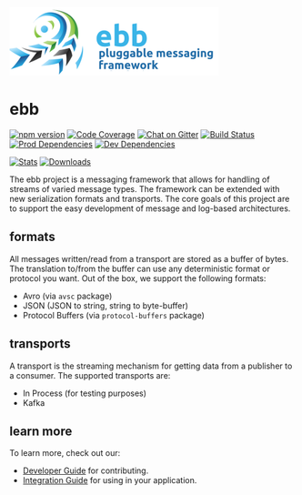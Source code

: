 ![Project Logo](docs/images/logo.png)

# ebb
[![npm version](https://badge.fury.io/js/ebb-core.svg)](https://badge.fury.io/js/ebb-core)
[![Code Coverage](http://aircover.eventualconsistency.net/badges/ebb-framework/ebb-core/coverage.svg)](http://aircover.eventualconsistency.net/ebb-framework/ebb-core)
[![Chat on Gitter](https://badges.gitter.im/ebb-messaging/Lobby.svg)](https://gitter.im/ebb-messaging/Lobby)
[![Build Status](http://drone.eventualconsistency.net/api/badges/ebb-framework/ebb-core/status.svg)](http://drone.eventualconsistency.net/ebb-framework/ebb-core)
[![Prod Dependencies](https://david-dm.org/ebb-framework/ebb-core/status.svg)](https://david-dm.org/ebb-framework/ebb-core)
[![Dev Dependencies](https://david-dm.org/ebb-framework/ebb-core/dev-status.svg)](https://david-dm.org/ebb-framework/ebb-core#info=devDependencies)

[![Stats](https://nodei.co/npm/ebb-core.png?downloads=true&downloadRank=true&stars=true)](https://npmjs.com/package/ebb-core)
[![Downloads](https://nodei.co/npm-dl/ebb-core.png?height=2)](https://npmjs.com/package/ebb-core)


The ebb project is a messaging framework that allows for handling of streams of
varied message types. The framework can be extended with new serialization formats
and transports. The core goals of this project are to support the easy development
of message and log-based architectures.

## formats
All messages written/read from a transport are stored as a buffer of bytes. The
translation to/from the buffer can use any deterministic format or protocol you
want. Out of the box, we support the following formats:

- Avro (via `avsc` package)
- JSON (JSON to string, string to byte-buffer)
- Protocol Buffers (via `protocol-buffers` package)

## transports
A transport is the streaming mechanism for getting data from a publisher to
a consumer. The supported transports are:

- In Process (for testing purposes)
- Kafka

## learn more
To learn more, check out our:

  - [Developer Guide](docs/development.md) for contributing.
  - [Integration Guide](docs/integration.md) for using in your application.


